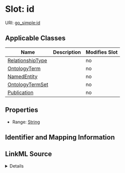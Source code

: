 

# Slot: id

URI: [go_simple:id](http://w3id.org/ontogpt/go_simpleid)



<!-- no inheritance hierarchy -->





## Applicable Classes

| Name | Description | Modifies Slot |
| --- | --- | --- |
| [RelationshipType](RelationshipType.md) |  |  no  |
| [OntologyTerm](OntologyTerm.md) |  |  no  |
| [NamedEntity](NamedEntity.md) |  |  no  |
| [OntologyTermSet](OntologyTermSet.md) |  |  no  |
| [Publication](Publication.md) |  |  no  |







## Properties

* Range: [String](String.md)





## Identifier and Mapping Information








## LinkML Source

<details>
```yaml
name: id
alias: id
domain_of:
- NamedEntity
- Publication
range: string

```
</details>